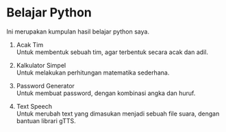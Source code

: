 # Belajar Python

Ini merupakan kumpulan hasil belajar python saya.
1. Acak Tim\
   Untuk membentuk sebuah tim, agar terbentuk secara acak dan adil.

2. Kalkulator Simpel\
   Untuk melakukan perhitungan matematika sederhana.

3. Password Generator\
   Untuk membuat password, dengan kombinasi angka dan huruf.

4. Text Speech\
   Untuk merubah text yang dimasukan menjadi sebuah file suara, dengan bantuan librari gTTS.